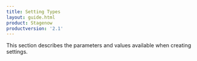 ```yaml
---
title: Setting Types
layout: guide.html
product: Stagenow
productversion: '2.1'
---
```


This section describes the parameters and values available when creating settings. 









